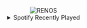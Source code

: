 <div align="center">
<picture>
    <source media="(prefers-color-scheme: dark)" srcset="https://i.ibb.co/dMtfvKw/output-gif.gif">
    <source media="(prefers-color-scheme: light)" srcset="https://i.ibb.co/dMtfvKw/output-gif.gif">
    <img alt="RENOS" src="https://i.ibb.co/dMtfvKw/output-gif.gif">
</picture>
<details>
<summary>Spotify Recently Played</summary>
<img src="https://spotify-recently-played-readme.vercel.app/api?user=31d6d6zerc5ct6kck32na2ozsqf4&unique=1&width=400" alt="Spotify" />
</details>
</div>

<!-- Image deletion URL: https://ibb.co/vqhcWz6/4aa261c51791ed1184c4cde9fe4e8726 -->